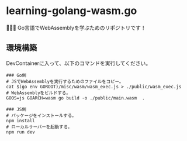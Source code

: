 # learning-golang-wasm.go

🫰🫰🫰 Go言語でWebAssemblyを学ぶためのリポジトリです！  

## 環境構築

DevContainerに入って、以下のコマンドを実行してください。  

```shell
### Go側
# JSでWebAssemblyを実行するためのファイルをコピー。
cat $(go env GOROOT)/misc/wasm/wasm_exec.js > ./public/wasm_exec.js
# WebAssemblyをビルドする。
GOOS=js GOARCH=wasm go build -o ./public/main.wasm  .

### JS側
# パッケージをインストールする。
npm install
# ローカルサーバーを起動する。
npm run dev
```
